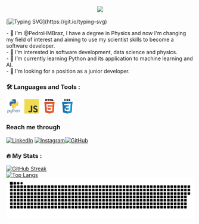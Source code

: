 <div id="header" align="center">
  <img src="https://media.giphy.com/media/v1.Y2lkPTc5MGI3NjExdzJmdjJhaG80d3Bnamtod3o4MWc1c2kyd2FhaTRrM3UwODZ6YzM1eCZlcD12MV9pbnRlcm5hbF9naWZfYnlfaWQmY3Q9Zw/BaDsH4FpMBnqdK8J0g/giphy.gif" width="100"/>
</div>

  [![Typing SVG](https://readme-typing-svg.demolab.com?font=Fira+Code&pause=1000&random=false&width=435&lines=Hey%2C+there!+I'm+Pedro+Braz!)](https://git.io/typing-svg)

<p>
- 👋 I’m @PedroHMBraz, I have a degree in Physics and now I'm changing my field of interest and aiming to use my scientist skills to become a software developer. <br>
- 👀 I’m interested in software development, data science and physics. <br>
- 🌱 I’m currently learning Python and its application to machine learning and AI. <br>
- 🔎 I'm looking for a position as a junior developer.
<p>

### :hammer_and_wrench: Languages and Tools :
<img src="https://github.com/devicons/devicon/blob/master/icons/python/python-original-wordmark.svg" title="Python" alt="Python" width="40" height="40"/>&nbsp;
<img src="https://github.com/devicons/devicon/blob/master/icons/javascript/javascript-original.svg" title="JS" alt="JS" width="40" height="40"/>&nbsp;
<img src="https://github.com/devicons/devicon/blob/master/icons/html5/html5-original-wordmark.svg" title="HTML" alt="HTML" width="40" height="40"/>&nbsp;
<img src="https://github.com/devicons/devicon/blob/master/icons/css3/css3-original-wordmark.svg" title="CSS" alt="CSS" width="40" height="40"/>&nbsp;
 
### Reach me through
[![LinkedIn](https://img.shields.io/badge/LinkedIn-252525?style=for-the-badge&logo=linkedin&logoColor=0E76A8)](https://www.linkedin.com/in/pedrohmbraz/) [![Instagram](https://img.shields.io/badge/Instagram-252525?style=for-the-badge&logo=instagram)](https://www.instagram.com/pedrohmbraz/)[![GitHub](https://img.shields.io/badge/github-%23121011.svg?style=for-the-badge&logo=github&logoColor=white)](https://github.com/PedroHMBraz)

### :fire: My Stats :

[![GitHub Streak](http://github-readme-streak-stats.herokuapp.com?user=PedroHMBraz&theme=dark&background=000000)](https://git.io/streak-stats) <br>
[![Top Langs](https://github-readme-stats.vercel.app/api/top-langs/?username=PedroHMBraz&layout=compact&theme=vision-friendly-dark)](https://github.com/anuraghazra/github-readme-stats)
![snake gif](https://github.com/PedroHMBraz/PedroHMBraz/blob/output/github-contribution-grid-snake.svg)
<!---
PedroHMBraz/PedroHMBraz is a ✨ special ✨ repository because its `README.md` (this file) appears on your GitHub profile.
You can click the Preview link to take a look at your changes.
--->
